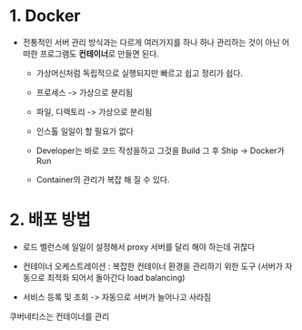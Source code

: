 # 1. Docker

- 전통적인 서버 관리 방식과는 다르게 여러가지를 하나 하나 관리하는 것이 아닌 어떠한 프로그램도 **컨테이너**로 만들면 된다.

    - 가상머신처럼 독립적으로 실행되지만 빠르고 쉽고 정리가 쉽다.

    - 프로세스 -> 가상으로 분리됨

    - 파일, 디렉토리 -> 가상으로 분리됨

    - 인스톨 일일이 할 필요가 없다

    - Developer는 바로 코드 작성을하고 그것을 Build 그 후 Ship -> Docker가 Run

    - Container의 관리가 복잡 해 질 수 있다.

# 2. 배포 방법

- 로드 벨런스에 일일이 설정해서 proxy 서버를 달리 해야 하는데 귀찮다

- 컨테이너 오케스트레이션 : 복잡한 컨테이너 환경을 관리하기 위한 도구 (서버가 자동으로 최적화 되어서 돌아간다 load balancing)

- 서비스 등록 및 조회 -> 자동으로 서버가 늘어나고 사라짐

쿠버네티스는 컨테이너를 관리